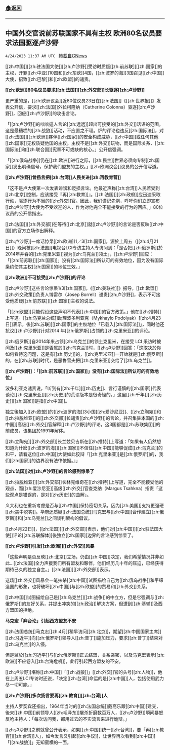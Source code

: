 ###  [:house:返回](README.md)
---


## 中国外交官说前苏联国家不具有主权  欧洲80名议员要求法国驱逐卢沙野
`4/24/2023 11:37 AM UTC ` [轉載自GNews](https://gnews.org/articles/1248487)


[[zh:中国]][[zh:驻法国大使]][[zh:卢沙野]]受访时质疑[[zh:前苏联]][[zh:国家]]的主权，开罪[[zh:中亚]]10国和[[zh:东欧]]4国，[[zh:波罗的海]]3国召见[[zh:中国]]大使，招致[[zh:巴黎]]和[[zh:欧盟]]的谴责。

**[[zh:欧洲]]80名议员要求[[zh:法国]][[zh:外交部]]长驱逐[[zh:卢沙野]]**

更严重的是，[[zh:欧洲议会]]近80位议员23日在[[zh:法国]]《[[zh:世界报]]》发表公开信，要求[[zh:法国]]外长柯隆纳（Catherine Colonna）驱逐[[zh:卢沙野]]，回应[[zh:卢沙野]]的攻击言论。

「[[zh:卢沙野]]的咄咄逼人言论[[zh:远远]]超出可接受的[[zh:外交]]话语的范围。这是最糟糕的[[zh:战狼]]活动，不应置之不理。炉的评论也违反[[zh:国际法]]，对[[zh:法国]][[zh:欧洲]]夥伴[[zh:国家]]的安全构成威胁，[[zh:中国]]或任何其他[[zh:国家]]无权质疑他国的主权。主权不是[[zh:外交]]玩物，而是国际关系、[[zh:国际法]]和[[zh:联合国]]宪章不可或缺的核心。」公开信强调。

「[[zh:俄乌战争]]仍在[[zh:欧洲]]进行之际，[[zh:民主]]世界必须向专制[[zh:国家]]发出明确信号，保护我们盟友的主权。」[[zh:欧洲议会]]议员的公开信写道。

**[[zh:卢沙野]]曾扬言把[[zh:台湾]]人民关进[[zh:再教育营]]**

「这不是卢大使第一次发表诽谤和贬损言论。他最近声称[[zh:台湾]]人民若受到[[zh:北京]]控制，应该接受『再[[zh:教育]]』。[[zh:法国]][[zh:政府]]应迅速采取行动，驱逐行为不当的[[zh:外交]]官。因此，我们谨记先例，呼吁你们立即宣布[[zh:卢沙野]]大使为不受欢迎的人，作为对他完全不能接受的行为的回应。」80位议员的公开信指出。

[[zh:法国]][[zh:外交部]]在等待[[zh:北京]]就[[zh:卢沙野]]的言论是否反映[[zh:中国]]的官方立场作出解释。

[[zh:卢沙野]]一席话惊呆[[zh:欧洲]]1／3[[zh:国家]]，源於上周五（[[zh:4月21日]]）晚间被[[zh:法国]]电视台LCI专访主持人专访问到：「是否把[[zh:俄罗斯]]於2014年并吞的[[zh:克里米亚]]视为[[zh:乌克兰]]领土」，[[zh:卢沙野]]回应：「[[zh:前苏联]][[zh:国家]]」没有[[zh:国际法]]所认可的有效地位，因为没有国际条约使其主权[[zh:国家]]的地位生效。」

**[[zh:欧洲]]不可接受[[zh:卢沙野]]的评论**

[[zh:卢沙野]]这些言论惊呆1/3[[zh:国家]]，《[[zh:美联社]]》报导，[[zh:欧盟]][[zh:外交政策]]负责人博雷尔（Josep Borrell）谴责[[zh:卢沙野]]，表示不可接受他质疑[[zh:前苏联]][[zh:国家]]主权的说法。

「[[zh:欧盟]]只能假设这些声明不代表[[zh:中国]]的官方政策。」他在[[zh:推特]]上写道。[[zh:乌克兰总统]]助理波多利亚克（Mykhaylo Podolyak）[[zh:4月23日]]表示，後[[zh:苏联]][[zh:国家]]的主权地位「已载入[[zh:国际法]]」，同时他还抗议[[zh:卢沙野]]针对2014 年[[zh:俄罗斯]]占领的[[zh:克里米亚]]的评论。

[[zh:俄罗斯]]自2014年来占领[[zh:乌克兰]]的领土克里米，在接受 LCI 采访时被问及[[zh:克里米亚]]是否属於[[zh:乌克兰]]时，[[zh:卢沙野]]回答：「这取决於你如何看待这问题，这是有[[zh:历史]]的，[[zh:克里米亚]]一开始就是[[zh:俄罗斯]]的，在[[zh:苏联]]时代，是恶鲁雪夫把[[zh:克里米亚]]交给了[[zh:乌克兰]]。

**[[zh:卢沙野]]：「[[zh:前苏联]][[zh:国家]]」没有[[zh:国际法]]所认可的有效地位」**

波多利亚克谴责说，「听到有[[zh:千年]][[zh:历史]]、言行谨慎的[[zh:国家]]代表谈论[[zh:克里米亚]][[zh:历史]]的荒谬版本是很奇怪的。」这里[[zh:千年]][[zh:历史]][[zh:国家]]是指[[zh:中国]]。

独立後加入[[zh:欧盟]]的[[zh:波罗的海]]3小国[[zh:爱沙尼亚]]、[[zh:立陶宛]]和[[zh:拉脱维亚]]的[[zh:外交部]]长谴责[[zh:卢沙野]]的言论，并召集驻本国的[[zh:中国]]高级[[zh:外交]]官解释[[zh:卢沙野]]的评论，这3国都是[[zh:苏联集团]]的前成员，该集团於1991年解体。

[[zh:立陶宛]][[zh:外交部]]长兰兹贝吉斯在[[zh:推特]]上写道：「如果有人仍然想知道为什麽[[zh:波罗的海]][[zh:国家]]不信任[[zh:中国]]能够促成[[zh:乌克兰]]的和平，请看这位[[zh:中国]]大使如此狡辩『[[zh:克里米亚]]是[[zh:俄罗斯]]的，我们[[zh:国家]]的边界没有法律依据。』」

**[[zh:法国]]对[[zh:卢沙野]]的言论感到惊呆了**

[[zh:拉脱维亚]][[zh:外交部]]长林克维奇在[[zh:推特]]上写道，完全不能接受他的观点，而[[zh:爱沙尼亚]]高级[[zh:外交]]官查克纳（Margus Tsahkna）指责「这些观点是错误的，是对[[zh:历史]]的曲解」。

义大利也在重新考虑是否与[[zh:中国]]保持密切关系，因为[[zh:美国]]支持更强硬[[zh:美中脱钩]]。华府还质疑[[zh:法国总统]]马克宏与[[zh:中国]]合作建立[[zh:俄罗斯]]和[[zh:乌克兰]]之间谈判架构的倡议。

[[zh:4月22日]]，[[zh:法国]][[zh:外交部]]表示，他们对[[zh:中国]][[zh:驻法国大使]]评论[[zh:苏联解体]]後独立[[zh:国家]]边界的言论感到惊呆了。

**[[zh:卢沙野]]引发[[zh:欧洲]][[zh:外交]]风暴**

「这些声明是否反映[[zh:北京]]立场，仍由[[zh:中国]]决定，我们希望情况并非如此…[[zh:法国]]全力声援我们所有盟友和夥伴，他们经历几十年的压迫，已经获得期待已久的独立自主。」[[zh:法国]][[zh:外交部]]表示。

这场[[zh:外交]]风暴会一笔抹杀[[zh:中国]]试图描绘自己为[[zh:俄乌战争]]和平缔造国的形象，也将破坏[[zh:中国]]与[[zh:欧盟]]的贸易和[[zh:外交]]关系。

[[zh:中国]]试图描绘自己是[[zh:乌克兰]][[zh:战争]]的中立方，但是它强调与[[zh:俄罗斯]]的友好关系，并提出冲突的[[zh:政治]]解决方案，但遭到[[zh:基辅]]及西方盟国的拒绝。

**马克宏「弃台论」引起西方盟友不安**

[[zh:法国总统]]马克宏[[zh:4月]]稍早访问[[zh:北京]]，期望[[zh:中国国家主席]][[zh:习近平]]向[[zh:俄罗斯]]领导人[[zh:普丁]]施加压力，要求[[zh:普丁]]结束对[[zh:乌克兰]]的入侵。

但是监於[[zh:习近平]]与[[zh:俄罗斯]]正式结盟，关系亲密，以及马克宏表示[[zh:欧洲]]不应卷入[[zh:台海危机]]，此行引起西方盟友的不安。

[[zh:卢沙野]]堪称[[zh:中国]]「[[zh:战狼]]」[[zh:外交]]官的头号[[zh:人物]]，他在上周五LCI专访时还说，「决定[[zh:台湾]]命运的是[[zh:中国]]人，包括使用武力尽一切可能。」

**[[zh:卢沙野]]多次扬言要再[[zh:教育]][[zh:台湾]]人**

主持人罗契宾还指出，1964年当时的[[zh:法国总统]]戴高乐跟[[zh:中国]]建交，後来[[zh:中国]]前领导人[[zh:毛泽东]]屠杀折磨数百万人，[[zh:卢沙野]]瞬间暴怒反呛主持人：「每次访问我，都用过去的不实流言来进行诡辩。」

[[zh:卢沙野]]之前就曾公开表示，如果[[zh:中国]]统一[[zh:台湾]]，要「再[[zh:教育]][[zh:台湾]]人」，如今发言又引起[[zh:争议]]，让世界再次看到[[zh:中国]]「[[zh:战狼]]」无知蛮横的一面。

